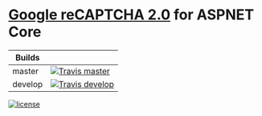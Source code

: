 # [Google reCAPTCHA 2.0](https://developers.google.com/recaptcha) for ASPNET Core

| Builds   | |
| -------- | --- |
| master   | [![Travis master](https://img.shields.io/travis/PaulMiami/reCAPTCHA/master.svg?maxAge=2592000)](https://travis-ci.org/PaulMiami/reCAPTCHA)   |
| develop  | [![Travis develop](https://img.shields.io/travis/PaulMiami/reCAPTCHA/develop.svg?maxAge=2592000)](https://travis-ci.org/PaulMiami/reCAPTCHA) |

[![license](https://img.shields.io/github/license/mashape/apistatus.svg?maxAge=2592000)](https://raw.githubusercontent.com/PaulMiami/reCAPTCHA/master/LICENSE)

